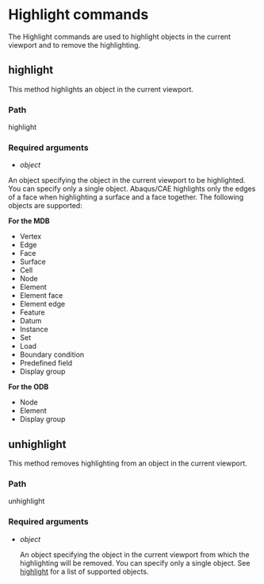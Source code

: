 # Highlight commands

The Highlight commands are used to highlight objects in the current viewport and to remove the highlighting.

## highlight



This method highlights an object in the current viewport.



### Path

highlight

### Required arguments

- *object*

An object specifying the object in the current viewport to be highlighted. You can specify only a single object. Abaqus/CAE highlights only the edges of a face when highlighting a surface and a face together. The following objects are supported:

**For the MDB**

- Vertex
- Edge
- Face
- Surface
- Cell
- Node
- Element
- Element face
- Element edge
- Feature
- Datum
- Instance
- Set
- Load
- Boundary condition
- Predefined field
- Display group

**For the ODB**

- Node
- Element
- Display group



## unhighlight



This method removes highlighting from an object in the current viewport.



### Path

unhighlight

### Required arguments

- *object*

  An object specifying the object in the current viewport from which the highlighting will be removed. You can specify only a single object. See [highlight](https://help.3ds.com/2022/english/DSSIMULIA_Established/SIMACAEKERRefMap/simaker-c-canvascommands.htm?ContextScope=all#simaker-objcanvascommandshighlightpyc) for a list of supported objects.